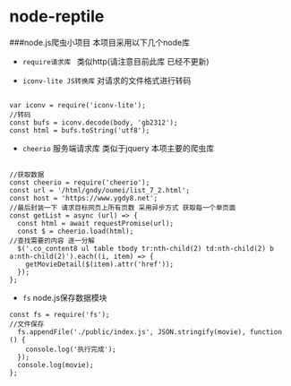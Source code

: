 # node-reptile
###node.js爬虫小项目 
本项目采用以下几个node库

- ```require请求库 ```
 类似http(请注意目前此库 已经不更新)
 
 - ```iconv-lite JS转换库```
对请求的文件格式进行转码
```

var iconv = require('iconv-lite');
//转码
const bufs = iconv.decode(body, 'gb2312');
const html = bufs.toString('utf8');
```

- ```cheerio``` 服务端请求库 类似于jquery  本项主要的爬虫库
```

//获取数据
const cheerio = require('cheerio');
const url = '/html/gndy/oumei/list_7_2.html';
const host = 'https://www.ygdy8.net';
//最后封装一下 请求目标网页上所有页数 采用异步方式 获取每一个单页面
const getList = async (url) => {
  const html = await requestPromise(url);
  const $ = cheerio.load(html);
//查找需要的内容 逐一分解
  $('.co_content8 ul table tbody tr:nth-child(2) td:nth-child(2) b a:nth-child(2)').each((i, item) => {
    getMovieDetail($(item).attr('href'));
  });
};
```
- ```fs```  node.js保存数据模块
```
const fs = require('fs');
//文件保存
  fs.appendFile('./public/index.js', JSON.stringify(movie), function () {
    console.log('执行完成');
  });
  console.log(movie);
};
```
